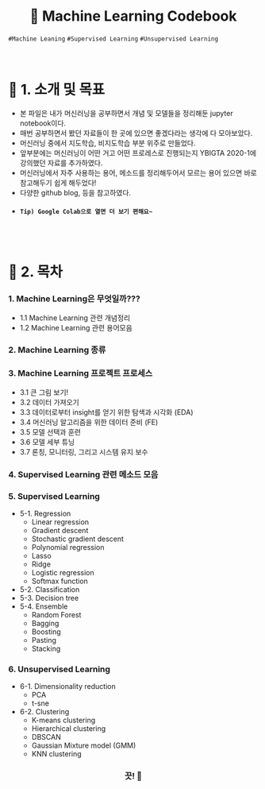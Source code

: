 <h1 align="center"><strong>🔎 Machine Learning Codebook</strong></h3>

`#Machine Leaning` `#Supervised Learning` `#Unsupervised Learning`
<br>
<br>
<br>

# 🚦 1. 소개 및 목표
 - 본 파일은 내가 머신러닝을 공부하면서 개념 및 모델들을 정리해둔 jupyter notebook이다.
 - 매번 공부하면서 봤던 자료들이 한 곳에 있으면 좋겠다라는 생각에 다 모아보았다.
 - 머신러닝 중에서 지도학습, 비지도학습 부분 위주로 만들었다.
 - 앞부분에는 머신러닝이 어떤 거고 어떤 프로레스로 진행되는지 YBIGTA 2020-1에 강의했던 자료를 추가하였다.
 - 머신러닝에서 자주 사용하는 용어, 메소드를 정리해두어서 모르는 용어 있으면 바로 참고해두기 쉽게 해두었다!
 - 다양한 github blog, <Hands on Machine Learning> 등을 참고하였다.
 - #### `Tip) Google Colab으로 열면 더 보기 편해요~`
<br>
<br>

# 🚦 2. 목차

### 1. Machine Learning은 무엇일까???
 - 1.1 Machine Learning 관련 개념정리
 - 1.2 Machine Learning 관련 용어모음
 
### 2. Machine Learning 종류
 
### 3. Machine Learning 프로젝트 프로세스
 - 3.1 큰 그림 보기!
 - 3.2 데이터 가져오기
 - 3.3 데이터로부터 insight를 얻기 위한 탐색과 시각화 (EDA)
 - 3.4 머신러닝 알고리즘을 위한 데이터 준비 (FE)
 - 3.5 모델 선택과 훈련
 - 3.6 모델 세부 튜닝
 - 3.7 론칭, 모니터링, 그리고 시스템 유지 보수

### 4. Supervised Learning 관련 메소드 모음

 
### 5. Supervised Learning
 - 5-1. Regression
   - Linear regression
   - Gradient descent
   - Stochastic gradient descent
   - Polynomial regression
   - Lasso
   - Ridge
   - Logistic regression
   - Softmax function
 - 5-2. Classification
 - 5-3. Decision tree
 - 5-4. Ensemble
   - Random Forest
   - Bagging
   - Boosting
   - Pasting
   - Stacking

### 6. Unsupervised Learning
 - 6-1. Dimensionality reduction
   - PCA
   - t-sne
 - 6-2. Clustering
   - K-means clustering
   - Hierarchical clustering
   - DBSCAN
   - Gaussian Mixture model (GMM)
   - KNN clustering

<h3 align="center"><strong>끗! 🙌</strong></h3>
